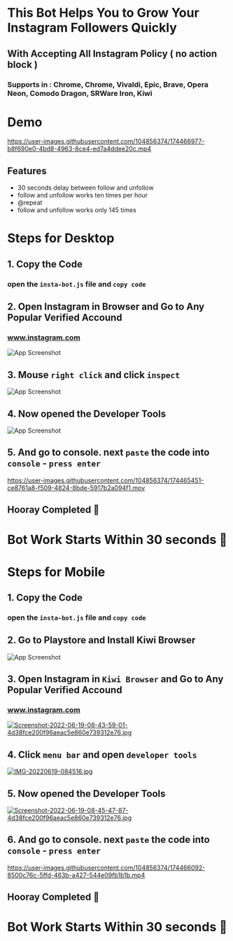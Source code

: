 
# This Bot Helps You to Grow Your Instagram Followers Quickly

## With Accepting All Instagram Policy ( no action block )

### Supports in : Chrome, Chrome, Vivaldi, Epic, Brave, Opera Neon, Comodo Dragon, SRWare Iron, Kiwi

# Demo

https://user-images.githubusercontent.com/104856374/174466977-b8f690e0-4bd8-4963-8ce4-ed7a4ddee20c.mp4

## Features

- 30 seconds delay between follow and unfollow
- follow and unfollow works ten times per hour
- @repeat
- follow and unfollow works only 145 times 


## 

# Steps for Desktop

## 1. Copy the Code

### open the `insta-bot.js` file and `copy code`

## 2. Open Instagram in Browser and Go to Any Popular Verified Accound

### www.instagram.com

![App Screenshot](https://i.postimg.cc/50B0BM7q/Screenshot-2022-06-19-at-8-32-20-AM.png)

## 3. Mouse `right click` and click `inspect` 

![App Screenshot](https://i.postimg.cc/XYYQtj9q/Screenshot-2022-06-19-at-8-52-58-AM.png)

## 4. Now opened the Developer Tools
![App Screenshot](https://i.postimg.cc/QM4tSbhV/Screenshot-2022-06-19-at-8-56-28-AM.png)

## 5. And go to console. next `paste` the code into `console` - `press enter`

https://user-images.githubusercontent.com/104856374/174465451-ce8761a8-f509-4824-8bde-5917b2a094f1.mov

## Hooray Completed 👋

# Bot Work Starts Within 30 seconds 👏

## 

# Steps for Mobile

## 1. Copy the Code

### open the `insta-bot.js` file and `copy code`

## 2. Go to Playstore and Install Kiwi Browser

![App Screenshot](https://i.postimg.cc/HkDnZ2Rk/Screenshot-2022-06-19-08-46-56-31-b5a5c5cb02ca09c784c5d88160e2ec24.jpg)

## 3. Open Instagram in `Kiwi Browser` and Go to Any Popular Verified Accound

### www.instagram.com

[![Screenshot-2022-06-19-08-43-59-01-4d38fce200f96aeac5e860e739312e76.jpg](https://i.postimg.cc/5jc4r4PR/Screenshot-2022-06-19-08-43-59-01-4d38fce200f96aeac5e860e739312e76.jpg)](https://postimg.cc/2LwNbDNQ)

## 4. Click `menu bar` and open `developer tools` 

[![IMG-20220619-084516.jpg](https://i.postimg.cc/JnGBVhqr/IMG-20220619-084516.jpg)](https://postimg.cc/62xQCtgg)

## 5. Now opened the Developer Tools
[![Screenshot-2022-06-19-08-45-47-87-4d38fce200f96aeac5e860e739312e76.jpg](https://i.postimg.cc/GmKB4Dg3/Screenshot-2022-06-19-08-45-47-87-4d38fce200f96aeac5e860e739312e76.jpg)](https://postimg.cc/HrJWKrCF)

## 6. And go to console. next `paste` the code into `console` - `press enter`

https://user-images.githubusercontent.com/104856374/174466092-8500c76c-5ffd-463b-a427-544e09fb1b1b.mp4

## Hooray Completed 👋

# Bot Work Starts Within 30 seconds 👏
